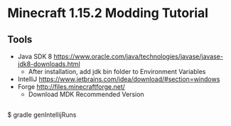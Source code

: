 # Minecraft 1.15.2 Modding Tutorial

## Tools
- Java SDK 8 https://www.oracle.com/java/technologies/javase/javase-jdk8-downloads.html
    - After installation, add jdk bin folder to Environment Variables
- IntelliJ https://www.jetbrains.com/idea/download/#section=windows
- Forge http://files.minecraftforge.net/
    - Download MDK Recommended Version
    
 ##
 
 $ gradle genIntellijRuns 
